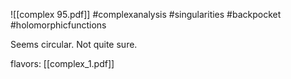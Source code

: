 ![[complex 95.pdf]] #complexanalysis #singularities #backpocket #holomorphicfunctions 

Seems circular. Not quite sure.

flavors: [[complex_1.pdf]]